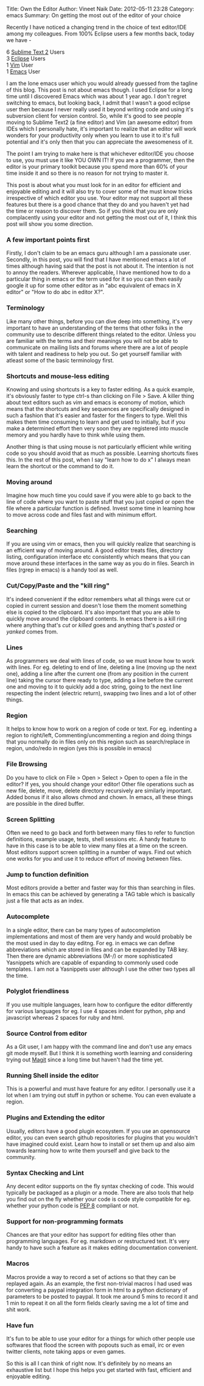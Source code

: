 Title: Own the Editor
Author: Vineet Naik
Date: 2012-05-11 23:28
Category: emacs
Summary: On getting the most out of the editor of your choice


Recently I have noticed a changing trend in the choice of text editor/IDE among my
colleagues. From 100% Eclipse users a few months back, today we have -

6 [Sublime Text 2](http://www.sublimetext.com/) Users  
3 [Eclipse](http://www.eclipse.org/projects/) Users  
1 [Vim](http://www.vim.org/) User  
1 [Emacs](http://www.gnu.org/software/emacs/) User  

I am the lone emacs user which you would already guessed from the
tagline of this blog. This post is not about emacs though.  I used
Eclipse for a long time until I discovered Emacs which was about 1
year ago. I don't regret switching to emacs, but looking back, I admit
that I wasn't a good eclipse user then because I never really used it
beyond writing code and using it's subversion client for version
control.  So, while it's good to see people moving to Sublime Text2 (a
fine editor) and Vim (an awesome editor) from IDEs which I personally
hate, it's important to realize that an editor will work wonders for
your productivity only when you learn to use it to it's full potential
and it's only then that you can appreciate the awesomeness of it.

The point I am trying to make here is that whichever editor/IDE you
choose to use, you must use it like YOU OWN IT! If you are a
programmer, then the editor is your primary toolkit because you spend
more than 60% of your time inside it and so there is no reason for not
trying to master it.

This post is about what you must look for in an editor for efficient
and enjoyable editing and it will also try to cover some of the must
know tricks irrespective of which editor you use.  Your editor may not
support all these features but there is a good chance that they do and
you haven't yet had the time or reason to discover them.  So if you
think that you are only complacently using your editor and not getting
the most out of it, I think this post will show you some direction.

### A few important points first

Firstly, I don't claim to be an emacs guru although I am a passionate
user.  Secondly, in this post, you will find that I have mentioned
emacs a lot of times although having said that the post is not about
it. The intention is not to annoy the readers. Wherever applicable, I
have mentioned how to do a particular thing in emacs or the term used
for it so you can then easily google it up for some other editor as in
"abc equivalent of emacs in X editor" or "How to do abc in editor X?".

### Terminology

Like many other things, before you can dive deep into something, it's
very important to have an understanding of the terms that other folks
in the community use to describe different things related to the
editor.  Unless you are familiar with the terms and their meanings you
will not be able to communicate on mailing lists and forums where
there are a lot of people with talent and readiness to help you out.
So get yourself familiar with atleast some of the basic terminology
first.

### Shortcuts and mouse-less editing

Knowing and using shortcuts is a key to faster editing. As a quick
example, it's obviously faster to type ctrl-s than clicking on File >
Save. A killer thing about text editors such as vim and emacs is
economy of motion, which means that the shortcuts and key sequences
are specifically designed in such a fashion that it's easier and
faster for the fingers to type. Well this makes them time consuming to
learn and get used to initially, but if you make a determined effort
then very soon they are registered into muscle memory and you hardly
have to think while using them.

Another thing is that using mouse is not particularly efficient while
writing code so you should avoid that as much as possible.  Learning
shortcuts fixes this.  In the rest of this post, when I say "learn how
to do x" I always mean learn the shortcut or the command to do it.

### Moving around

Imagine how much time you could save if you were able to go back to
the line of code where you want to paste stuff that you just copied or
open the file where a particular function is defined. Invest some time
in learning how to move across code and files fast and with minimum
effort.

### Searching

If you are using vim or emacs, then you will quickly realize that
searching is an efficient way of moving around. A good editor treats
files, directory listing, configuration interface etc consistently
which means that you can move around these interfaces in the same way
as you do in files. Search in files (rgrep in emacs) is a handy tool
as well.

### Cut/Copy/Paste and the "kill ring"

It's indeed convenient if the editor remembers what all things were
cut or copied in current session and doesn't lose them the moment
something else is copied to the clipboard. It's also important that
you are able to quickly move around the clipboard contents. In emacs
there is a kill ring where anything that's *cut* or *killed* goes and
anything that's *pasted* or *yanked* comes from.

### Lines

As programmers we deal with lines of code, so we must know how to work
with lines.  For eg. deleting to end of line, deleting a line (moving
up the next one), adding a line after the current one (from any
position in the current line) taking the cursor there ready to type,
adding a line before the current one and moving to it to quickly add a
doc string, going to the next line respecting the indent (electric
return), swapping two lines and a lot of other things.

### Region

It helps to know how to work on a region of code or text. For
eg. indenting a region to right/left, Commenting/uncommenting a region
and doing things that you normally do in files only on this region
such as search/replace in region, undo/redo in region (yes this is
possible in emacs)

### File Browsing

Do you have to click on File > Open > Select > Open to open a file in
the editor? If yes, you should change your editor!  Other file
operations such as new file, delete, move, delete directory
recursively are similarly important.  Added bonus if it also allows
chmod and chown. In emacs, all these things are possible in the dired
buffer.

### Screen Splitting

Often we need to go back and forth between many files to refer to
function definitions, example usage, tests, shell sessions etc.  A
handy feature to have in this case is to be able to view many files at
a time on the screen. Most editors support screen splitting in a
number of ways.  Find out which one works for you and use it to reduce
effort of moving between files.

### Jump to function definition

Most editors provide a better and faster way for this than searching
in files. In emacs this can be achieved by generating a TAG table
which is basically just a file that acts as an index.

### Autocomplete

In a single editor, there can be many types of autocompletion
implementations and most of them are very handy and would probably be
the most used in day to day editng. For eg. in emacs we can define
abbreviations which are stored in files and can be expanded by TAB
key. Then there are dynamic abbreviations (M-/) or more sophisticated
Yasnippets which are capable of expanding to commonly used code
templates. I am not a Yasnippets user although I use the other two
types all the time.

### Polyglot friendliness

If you use multiple languages, learn how to configure the editor
differently for various languages for eg. I use 4 spaces indent for
python, php and javascript whereas 2 spaces for ruby and html.

### Source Control from editor

As a Git user, I am happy with the command line and don't use any
emacs git mode myself. But I think it is something worth learning and
considering trying out [Magit](https://github.com/magit/magit) since a
long time but haven't had the time yet.

### Running Shell inside the editor

This is a powerful and must have feature for any editor. I personally
use it a lot when I am trying out stuff in python or scheme. You can
even evaluate a region.

### Plugins and Extending the editor

Usually, editors have a good plugin ecosystem. If you use an
opensource editor, you can even search github repositories for plugins
that you wouldn't have imagined could exist. Learn how to install or
set them up and also aim towards learning how to write them yourself
and give back to the community.

### Syntax Checking and Lint

Any decent editor supports on the fly syntax checking of code. This
would typically be packaged as a plugin or a mode. There are also
tools that help you find out on the fly whether your code is code
style compatible for eg. whether your python code is
[PEP 8](http://www.python.org/dev/peps/pep-0008/) compliant or not.

### Support for non-programming formats

Chances are that your editor has support for editing files other than
programming languages. For eg. markdown or restructured text.  It's
very handy to have such a feature as it makes editing documentation
convenient.

### Macros

Macros provide a way to record a set of actions so that they can be
replayed again. As an example, the first non-trivial macros I had used
was for converting a paypal integration form in html to a python
dictionary of parameters to be posted to paypal. It took me around 5
mins to record it and 1 min to repeat it on all the form fields
clearly saving me a lot of time and shit work.

### Have fun

It's fun to be able to use your editor for a things for which other
people use softwares that flood the screen with popouts such as email,
irc or even twitter clients, note taking apps or even games.

So this is all I can think of right now. It's definitely by no means
an exhaustive list but I hope this helps you get started with fast,
efficient and enjoyable editing.
